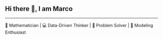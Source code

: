 ## Hi there 👋, I am Marco  
---  
<span style="font-size:14px">🧠 Mathematician | 💻 Data-Driven Thinker | 🎯 Problem Solver | 🚀 Modeling Enthusiast

<!--
**Mar9803/Mar9803** is a ✨ _special_ ✨ repository because its `README.md` (this file) appears on your GitHub profile.

Here are some ideas to get you started:

- 🔭 I’m currently working on ...
- 🌱 Learning Now:  
• OOP & Clean Code  
• Python for ML  
• Neural Networks  
• Git best practices  

## 🌐 Connect with me

<p>
  <a href="[https://github.com/MarcoDev/LeetHub" target="_blank](https://leetcode.com/u/jLRvHjTPfO/)">
    <img src="https://img.shields.io/badge/LeetHub-FFA116?style=for-the-badge&logo=leetcode&logoColor=white" alt="LeetHub" />
  </a>
  <a href="[https://www.linkedin.com/in/tuo-nome](https://www.linkedin.com/in/marcoschipani99/)" target="_blank">
    <img src="https://img.shields.io/badge/LinkedIn-0A66C2?style=for-the-badge&logo=linkedin&logoColor=white" alt="LinkedIn" />
  </a>
</p>

## 🧰 Languages and Tools

<p>
  <img src="https://img.shields.io/badge/Java-ED8B00?style=for-the-badge&logo=java&logoColor=white" alt="Java" />
  <img src="https://img.shields.io/badge/Python-3776AB?style=for-the-badge&logo=python&logoColor=white" alt="Python" />
  <img src="https://img.shields.io/badge/R-276DC3?style=for-the-badge&logo=r&logoColor=white" alt="R" />
  <img src="https://img.shields.io/badge/Matlab-0076A8?style=for-the-badge&logo=mathworks&logoColor=white" alt="Matlab" />
</p>

-->
